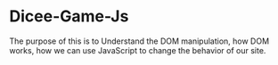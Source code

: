 # Dicee-Game-Js

The purpose of this is to Understand the DOM manipulation, how DOM works, how we can use JavaScript to change the behavior of our site.

